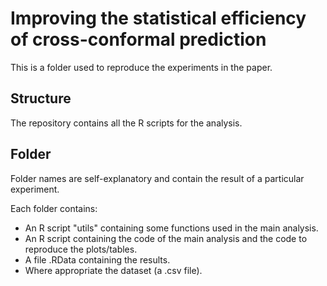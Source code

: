 # Improving the statistical efficiency of cross-conformal prediction

This is a folder used to reproduce the experiments in the paper. 


## Structure 

The repository contains all the R scripts for the analysis.


## Folder

Folder names are self-explanatory and contain the result of a particular experiment.

Each folder contains:
- An R script "utils" containing some functions used in the main analysis.
- An R script containing the code of the main analysis and the code to reproduce the plots/tables.
- A file .RData containing the results.
- Where appropriate the dataset (a .csv file).



